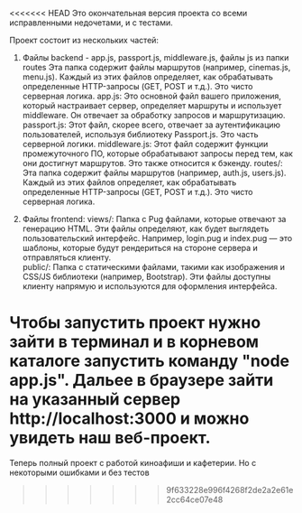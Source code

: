 <<<<<<< HEAD
Это окончательная версия проекта со всеми исправленными недочетами, и с тестами.

Проект состоит из нескольких частей:

1) Файлы backend - app.js, passport.js, middleware.js, файлы js из папки routes Эта папка содержит файлы маршрутов (например, cinemas.js, menu.js). Каждый из этих файлов определяет, как обрабатывать определенные HTTP-запросы (GET, POST и т.д.). Это чисто серверная логика.
app.js: Это основной файл вашего приложения, который настраивает сервер, определяет маршруты и использует middleware. Он отвечает за обработку запросов и маршрутизацию.
passport.js: Этот файл, скорее всего, отвечает за аутентификацию пользователей, используя библиотеку Passport.js. Это часть серверной логики.
middleware.js: Этот файл содержит функции промежуточного ПО, которые обрабатывают запросы перед тем, как они достигнут маршрутов. Это также относится к бэкенду.
routes/: Эта папка содержит файлы маршрутов (например, auth.js, users.js). Каждый из этих файлов определяет, как обрабатывать определенные HTTP-запросы (GET, POST и т.д.). Это чисто серверная логика.

2) Файлы  frontend:
views/: Папка с Pug файлами, которые отвечают за генерацию HTML. Эти файлы определяют, как будет выглядеть пользовательский интерфейс. Например, login.pug и index.pug — это шаблоны, которые будут рендериться на стороне сервера и отправляться клиенту.  
public/: Папка с статическими файлами, такими как изображения и CSS/JS библиотеки (например, Bootstrap). Эти файлы доступны клиенту напрямую и используются для оформления интерфейса.


Чтобы запустить проект нужно зайти в терминал и в корневом каталоге запустить команду "node app.js".
Дальее в браузере зайти на указанный сервер http://localhost:3000 и можно увидеть наш веб-проект.
=======
Теперь полный проект с работой киноафиши и кафетерии. Но с некоторыми ошибками и без тестов
>>>>>>> 9f633228e996f4268f2de2a2e61e2cc64ce07e48

